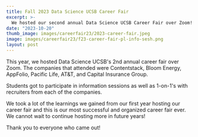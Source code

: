 ```yaml
---
title: Fall 2023 Data Science UCSB Career Fair
excerpt: >-
  We hosted our second annual Data Science UCSB Career Fair over Zoom!
date: "2023-10-20"
thumb_image: images/careerfair23/2023-career-fair.jpeg
image: images/careerfair23/f23-career-fair-pl-info-sesh.png
layout: post
---
```


This year, we hosted Data Science UCSB's 2nd annual career fair over Zoom. The companies that attended were Contentstack, Bloom Energy, AppFolio, Pacific Life, AT&T, and Capital Insurance Group.

Students got to participate in information sessions as well as 1-on-1's with recruiters from each of the companies.

We took a lot of the learnings we gained from our first year hosting our career fair and this is our most successful and organized career fair ever. We cannot wait to continue hosting more in future years!

Thank you to everyone who came out!
